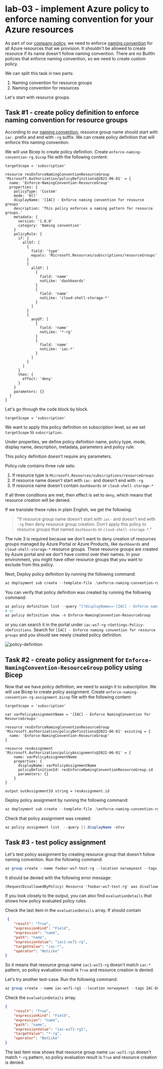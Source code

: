 # lab-03 - implement Azure policy to enforce naming convention for your Azure resources


As part of our [company policy](../../company-policy.md), we need to enforce [naming convention](../../naming-conventions.md) for all Azure resources that we provision. It shouldn't be allowed to create resource if its name doesn't follow naming convention. There are no BuiltIn policies that enforce naming convention, so we need to create custom policy.

We can split this task in two parts:
1. Naming convention for resource groups
2. Naming convention for resources

Let's start with resource groups.

## Task #1 - create policy definition to enforce naming convention for resource groups

According to our [naming convention](../../naming-conventions.md), resource group name should start with `iac-` prefix and end with `-rg` suffix. We can create policy definition that will enforce this naming convention.

We will use Bicep to create policy definition. Create `enforce-naming-convention-rg.bicep` file with the following content:

```bicep
targetScope = 'subscription'

resource resEnforceNamingConventionResourceGroup 'Microsoft.Authorization/policyDefinitions@2021-06-01' = {
  name: 'Enforce-NamingConvention-ResourceGroup'
  properties: {
    policyType: 'Custom'
    mode: 'All'
    displayName: '[IAC] - Enforce naming convention for resource groups'
    description: 'This policy enforces a naming pattern for resource groups.'
    metadata: {
      version: '1.0.0'
      category: 'Naming convention'
    }
    policyRule: {
      if: {
        allOf: [
          {
            field: 'type'
            equals: 'Microsoft.Resources/subscriptions/resourceGroups'
          }
          {
            allOf: [
              {
                field: 'name'
                notLike: 'dashboards'
              }
              {
                field: 'name'
                notLike: 'cloud-shell-storage-*'
              }
            ]
          }
          {
            anyOf: [
              {
                field: 'name'
                notLike: '*-rg'
              }              
              {
                field: 'name'
                notLike: 'iac-*'
              }
            ]
          }
        ]
      }
      then: {
        effect: 'deny'
      }
    }
    parameters: {}
  }
}
```

Let's go through the code block by block.

```bicep
targetScope = 'subscription'
```

We want to apply this policy definition on subscription level, so we set `targetScope` to `subscription`. 

Under properties, we define policy definition name, policy type, mode, display name, description, metadata, parameters and policy rule.

This policy definition doesn't require any parameters.

Policy rule contains three rule sets:
1. If resource type is `Microsoft.Resources/subscriptions/resourceGroups`
2. If resource name doesn't start with `iac-` and doesn't end with `-rg` 
3. If resource name doesn't contain `dashboards` or `cloud-shell-storage-*`

If all three conditions are met, then effect is set to `deny`, which means that resource creation will be denied.

If we translate these rules in plain English, we get the following: 

> "If resource group name doesn't start with `iac-` and doesn't end with `-rg` then deny resource group creation. Don't apply this policy to resource groups that named `dashboards` or `cloud-shell-storage-*`."

The rule 3 is required because we don't want to deny creation of resources groups managed by Azure Portal or Azure Products, like `dashboards` and `cloud-shell-storage-*` resource groups. These resource groups are created by Azure portal and we don't have control over their names. In your environment, you might have other resource groups that you want to exclude from this policy. 

Next, Deploy policy definition by running the following command:

```powershell
az deployment sub create --template-file .\enforce-naming-convention-rg.bicep --location norwayeast
```

You can verify that policy definition was created by running the following command:

```powershell
az policy definition list --query "[?displayName=='[IAC] - Enforce naming convention for resource groups']"
# or 
az policy definition show -n Enforce-NamingConvention-ResourceGroup
```

or you can search it in the portal under `iac-ws7-rg->Settings-Policy->Definitions`. Search for `[IAC] - Enforce naming convention for resource groups` and you should see newly created policy definition.

![policy-definition](../../assets/images/lab-03/pd-search.png)

## Task #2 - create policy assignment for `Enforce-NamingConvention-ResourceGroup` policy using Bicep

Now that we have policy definition, we need to assign it to subscription. We will use Bicep to create policy assignment. Create `enforce-naming-convention-rg-assignment.bicep` file with the following content:

```bicep
targetScope = 'subscription'

var varPolicyAssignmentName = '[IAC] - Enforce NamingConvention for ResourceGroups'

resource resEnforceNamingConventionResourceGroup 'Microsoft.Authorization/policyDefinitions@2021-06-01' existing = {
  name: 'Enforce-NamingConvention-ResourceGroup'
}

resource resAssignment 'Microsoft.Authorization/policyAssignments@2022-06-01' = {
    name: varPolicyAssignmentName    
    properties: {      
      displayName: varPolicyAssignmentName
      policyDefinitionId: resEnforceNamingConventionResourceGroup.id
      parameters: {}        
    }
}

output outAssignmentId string = resAssignment.id
```

Deploy policy assignment by running the following command:

```powershell
az deployment sub create --template-file .\enforce-naming-convention-rg-assignment.bicep --location norwayeast
```

Check that policy assignment was created:

```powershell
az policy assignment list  --query [].displayName -otsv  
```

## Task #3 - test policy assignment

Let's test policy assignment by creating resource group that doesn't follow naming convention. Run the following command:

```powershell
az group create --name foobar-ws7-test-rg --location norwayeast --tags IAC-Department=foobar
```
It should be denied with the following error message:

```txt
(RequestDisallowedByPolicy) Resource 'foobar-ws7-test-rg' was disallowed by policy. Policy identifiers: '[{"policyAssignment":{"name":"[IAC] - Enforce NamingConvention for ResourceGroups","id":"/subscriptions/00000000-0000-0000-0000-000000000000/providers/Microsoft.Authorization/policyAssignments/[IAC] - Enforce NamingConvention for ResourceGroups"},"policyDefinition":{"name":"[IAC] - Enforce naming convention for resource groups","id":"/subscriptions/8878beb2-5e5d-4418-81ae-783674eea324/providers/Microsoft.Authorization/policyDefinitions/Enforce-NamingConvention-ResourceGroup"}}]'.`
```

If you look closely to the output, you can also find `evaluationDetails` that shows how policy evaluated policy rules.

Check the last item in the `evaluationDetails` array. If should contain

```json 
 {
    "result": "True",
    "expressionKind": "Field",
    "expression": "name",
    "path": "name",
    "expressionValue": "iac1-ws71-rg",
    "targetValue": "iac-*",
    "operator": "NotLike"
}
```

So it means that resource group name `iac1-ws71-rg` doesn't match `iac-*` pattern, so policy evaluation result is `True` and resource creation is denied.

Let's try another test-case. Run the following command:

```powershell
az group create --name iac-ws71-rg1 --location norwayeast --tags IAC-Department=foobar
```

Check the `evaluationDetails` array. 

```json
{
    "result": "True",
    "expressionKind": "Field",
    "expression": "name",
    "path": "name",
    "expressionValue": "iac-ws71-rg1",
    "targetValue": "*-rg",
    "operator": "NotLike"
}
```
The last item now shows that resource group name `iac-ws71-rg1` doesn't match `*-rg` pattern, so policy evaluation result is `True` and resource creation is denied. 

